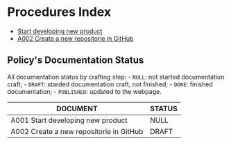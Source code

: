 # Procedures Index

- [Start developing new product](./C001-start_developing_new_product.null.md)
- [A002 Create a new repositorie in GitHub](./C002-create_a_new_repository_in_github.null.md)

## Policy's Documentation Status

All documentation status by crafting step:
    - `NULL`: not started documentation craft;
    - `DRAFT`: starded documentation craft, not finished;
    - `DONE`: finished documentation;
    - `PUBLISHED`: updated to the webpage.

| DOCUMENT | STATUS |
|----------|--------|
| A001 Start developing new product | NULL |
| A002 Create a new repositorie in GitHub | DRAFT |